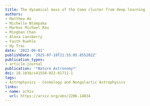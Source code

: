 ```yaml
---
title: The dynamical mass of the Coma cluster from deep learning
authors:
- Matthew Ho
- Michelle Ntampaka
- Markus Michael Rau
- Minghan Chen
- Alexa Lansberry
- Faith Ruehle
- Hy Trac
date: '2022-06-01'
publishDate: '2025-07-18T21:55:05.855202Z'
publication_types:
- article-journal
publication: '*Nature Astronomy*'
doi: 10.1038/s41550-022-01711-1
tags:
- Astrophysics - Cosmology and Nongalactic Astrophysics
links:
- name: arXiv
  url: https://arxiv.org/abs/2206.14834
---
```

